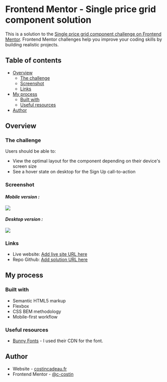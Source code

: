 # Frontend Mentor - Single price grid component solution

This is a solution to the [Single price grid component challenge on Frontend Mentor](https://www.frontendmentor.io/challenges/single-price-grid-component-5ce41129d0ff452fec5abbbc). Frontend Mentor challenges help you improve your coding skills by building realistic projects. 

## Table of contents

- [Overview](#overview)
  - [The challenge](#the-challenge)
  - [Screenshot](#screenshot)
  - [Links](#links)
- [My process](#my-process)
  - [Built with](#built-with)
  - [Useful resources](#useful-resources)
- [Author](#author)

## Overview

### The challenge

Users should be able to:

- View the optimal layout for the component depending on their device's screen size
- See a hover state on desktop for the Sign Up call-to-action

### Screenshot

#### *Mobile version :*
![](./docs/screenshots/)

#### *Desktop version :*
![](./docs/screenshots/)


### Links

- Live website: [Add live site URL here](https://your-live-site-url.com)
- Repo Github: [Add solution URL here](https://your-solution-url.com)

## My process

### Built with

- Semantic HTML5 markup
- Flexbox
- CSS BEM methodology
- Mobile-first workflow

### Useful resources

- [Bunny Fonts](https://fonts.bunny.net/) - I used their CDN for the font.

## Author

- Website - [costincadeau.fr](https://costincadeau.fr)
- Frontend Mentor - [@c-costin](https://www.frontendmentor.io/profile/c-costin)
